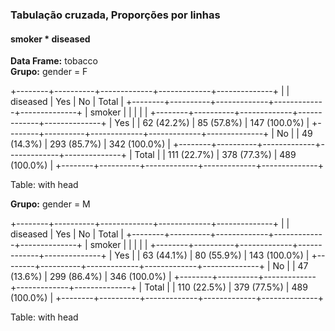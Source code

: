 ### Tabulação cruzada, Proporções por linhas  
#### smoker * diseased  
**Data Frame:** tobacco  
**Grupo:** gender = F  

+--------+----------+-------------+-------------+--------------+
|        | diseased |         Yes |          No |        Total |
+--------+----------+-------------+-------------+--------------+
| smoker |          |             |             |              |
+--------+----------+-------------+-------------+--------------+
|    Yes |          |  62 (42.2%) |  85 (57.8%) | 147 (100.0%) |
+--------+----------+-------------+-------------+--------------+
|     No |          |  49 (14.3%) | 293 (85.7%) | 342 (100.0%) |
+--------+----------+-------------+-------------+--------------+
|  Total |          | 111 (22.7%) | 378 (77.3%) | 489 (100.0%) |
+--------+----------+-------------+-------------+--------------+

Table: with head

**Grupo:** gender = M  

+--------+----------+-------------+-------------+--------------+
|        | diseased |         Yes |          No |        Total |
+--------+----------+-------------+-------------+--------------+
| smoker |          |             |             |              |
+--------+----------+-------------+-------------+--------------+
|    Yes |          |  63 (44.1%) |  80 (55.9%) | 143 (100.0%) |
+--------+----------+-------------+-------------+--------------+
|     No |          |  47 (13.6%) | 299 (86.4%) | 346 (100.0%) |
+--------+----------+-------------+-------------+--------------+
|  Total |          | 110 (22.5%) | 379 (77.5%) | 489 (100.0%) |
+--------+----------+-------------+-------------+--------------+

Table: with head
